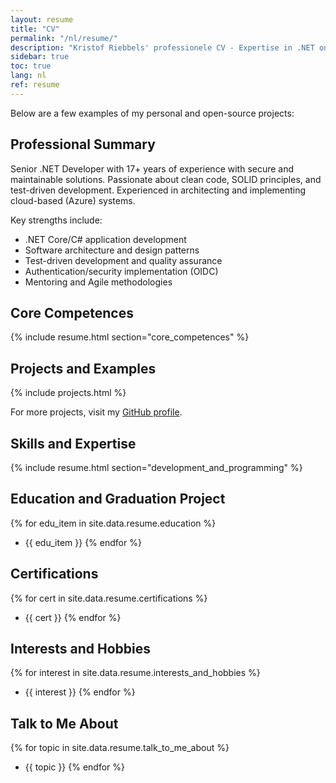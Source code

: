 ```yaml
---
layout: resume
title: "CV"
permalink: "/nl/resume/"
description: "Kristof Riebbels' professionele CV - Expertise in .NET ontwikkeling, software architectuur en veilige codeerpraktijken."
sidebar: true
toc: true
lang: nl
ref: resume
---
```


Below are a few examples of my personal and open-source projects:


## Professional Summary

Senior .NET Developer with 17+ years of experience with secure and maintainable solutions. Passionate about clean code, SOLID principles, and test-driven development. Experienced in architecting and implementing cloud-based (Azure) systems.

Key strengths include:
- .NET Core/C# application development
- Software architecture and design patterns
- Test-driven development and quality assurance
- Authentication/security implementation (OIDC)
- Mentoring and Agile methodologies

## Core Competences
{% include resume.html section="core_competences" %}

## Projects and Examples

{% include projects.html  %}

For more projects, visit my [GitHub profile](https://github.com/kriebb).

## Skills and Expertise
{% include resume.html section="development_and_programming" %}

## Education and Graduation Project
{% for edu_item in site.data.resume.education %}
- {{ edu_item }}
{% endfor %}

## Certifications
{% for cert in site.data.resume.certifications %}
- {{ cert }}
{% endfor %}

## Interests and Hobbies
{% for interest in site.data.resume.interests_and_hobbies %}
- {{ interest }}
{% endfor %}

## Talk to Me About
{% for topic in site.data.resume.talk_to_me_about %}
- {{ topic }}
{% endfor %}

